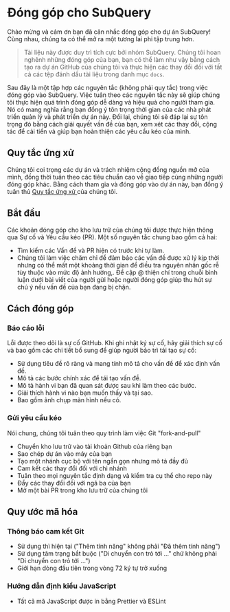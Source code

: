 # Đóng góp cho SubQuery

Chào mừng và cảm ơn bạn đã cân nhắc đóng góp cho dự án SubQuery! Cùng nhau, chúng ta có thể mở ra một tương lai phi tập trung hơn.

> Tài liệu này được duy trì tích cực bởi nhóm SubQuery. Chúng tôi hoan nghênh những đóng góp của bạn, bạn có thể làm như vậy bằng cách tạo ra dự án GitHub của chúng tôi và thực hiện các thay đổi đối với tất cả các tệp đánh dấu tài liệu trong danh mục `docs`.

Sau đây là một tập hợp các nguyên tắc (không phải quy tắc) trong việc đóng góp vào SubQuery. Việc tuân theo các nguyên tắc này sẽ giúp chúng tôi thực hiện quá trình đóng góp dễ dàng và hiệu quả cho người tham gia. Nó có mang nghĩa rằng bạn đồng ý tôn trọng thời gian của các nhà phát triển quản lý và phát triển dự án này. Đổi lại, chúng tôi sẽ đáp lại sự tôn trọng đó bằng cách giải quyết vấn đề của bạn, xem xét các thay đổi, cộng tác để cải tiến và giúp bạn hoàn thiện các yêu cầu kéo của mình.

## Quy tắc ứng xử

Chúng tôi coi trọng các dự án và trách nhiệm cộng đồng nguồn mở của mình, đồng thời tuân theo các tiêu chuẩn cao về giao tiếp cùng những người đóng góp khác. Bằng cách tham gia và đóng góp vào dự án này, bạn đồng ý tuân thủ [ Quy tắc ứng xử ](https://github.com/subquery/subql/blob/contributors-guide/CODE_OF_CONDUCT.md) của chúng tôi.

## Bắt đầu

Các khoản đóng góp cho kho lưu trữ của chúng tôi được thực hiện thông qua Sự cố và Yêu cầu kéo (PR). Một số nguyên tắc chung bao gồm cả hai:

* Tìm kiếm các Vấn đề và PR hiện có trước khi tự làm.
* Chúng tôi làm việc chăm chỉ để đảm bảo các vấn đề được xử lý kịp thời nhưng có thể mất một khoảng thời gian để điều tra nguyên nhân gốc rễ tùy thuộc vào mức độ ảnh hưởng,. Đề cập @ thiện chí trong chuỗi bình luận dưới bài viết của người gửi hoặc người đóng góp giúp thu hút sự chú ý nếu vấn đề của bạn đang bị chặn.

## Cách đóng góp

### Báo cáo lỗi

Lỗi được theo dõi là sự cố GitHub. Khi ghi nhật ký sự cố, hãy giải thích sự cố và bao gồm các chi tiết bổ sung để giúp người bảo trì tái tạo sự cố:

* Sử dụng tiêu đề rõ ràng và mang tính mô tả cho vấn đề để xác định vấn đề.
* Mô tả các bước chính xác để tái tạo vấn đề.
* Mô tả hành vi bạn đã quan sát được sau khi làm theo các bước.
* Giải thích hành vi nào bạn muốn thấy và tại sao.
* Bao gồm ảnh chụp màn hình nếu có.

### Gửi yêu cầu kéo

Nói chung, chúng tôi tuân theo quy trình làm việc Git "fork-and-pull"

* Chuyển kho lưu trữ vào tài khoản Github của riêng bạn
* Sao chép dự án vào máy của bạn
* Tạo một nhánh cục bộ với tên ngắn gọn nhưng mô tả đầy đủ
* Cam kết các thay đổi đối với chi nhánh
* Tuân theo mọi nguyên tắc định dạng và kiểm tra cụ thể cho repo này
* Đẩy các thay đổi đối với ngã ba của bạn
* Mở một bài PR trong kho lưu trữ của chúng tôi

## Quy ước mã hóa

### Thông báo cam kết Git

* Sử dụng thì hiện tại ("Thêm tính năng" không phải "Đã thêm tính năng")
* Sử dụng tâm trạng bắt buộc ("Di chuyển con trỏ tới ..." chứ không phải "Di chuyển con trỏ tới ...")
* Giới hạn dòng đầu tiên trong vòng 72 ký tự trở xuống

### Hướng dẫn định kiểu JavaScript

* Tất cả mã JavaScript được in bằng Prettier và ESLint
